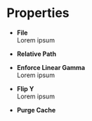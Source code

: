 

# Properties

- **File**  
  Lorem ipsum
- **Relative Path**  
  
- **Enforce Linear Gamma**  
  Lorem ipsum
- **Flip Y**  
  Lorem ipsum
- **Purge Cache**  
  



